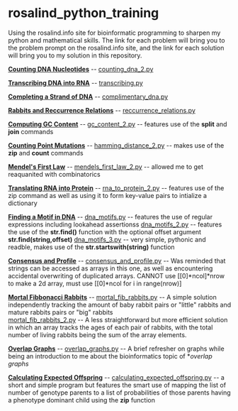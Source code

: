 # rosalind_python_training

Using the rosalind.info site for bioinformatic programming to sharpen my python and mathematical skills. The link for each problem will bring you to the problem prompt on the rosalind.info site, and the link for each solution will bring you to my solution in this repository.

[**Counting DNA Nucleotides**](http://rosalind.info/problems/dna/) -- [counting_dna_2.py](files/counting_dna_2.py)

[**Transcribing DNA into RNA**](http://rosalind.info/problems/rna/) -- [transcribing.py](files/transcribing.py)

[**Completing a Strand of DNA**](http://rosalind.info/problems/revc/) -- [complimentary_dna.py](files/complimentary_dna.py)

[**Rabbits and Reccurrence Relations**](http://rosalind.info/problems/fib/) -- [reccurrence_relations.py](files/reccurrence_relations.py)

[**Computing GC Content**](http://rosalind.info/problems/gc/) -- [gc_content_2.py](files/gc_content_2.py) -- features use of the **split** and **join** commands

[**Counting Point Mutations**](http://rosalind.info/problems/hamm/) -- [hamming_distance_2.py](files/hamming_distance_2.py) -- makes use of the **zip** and **count** commands

[**Mendel's First Law**](http://rosalind.info/problems/iprb/) -- [mendels_first_law_2.py](files/mendels_first_law_2.py) -- allowed me to get reaquanited with combinatorics

[**Translating RNA into Protein**](http://rosalind.info/problems/prot/) -- [rna_to_protein_2.py](files/rna_to_protein_2.py) -- features use of the zip command as well as using it to form key-value pairs to intialize a dictionary

[**Finding a Motif in DNA**](http://rosalind.info/problems/subs/) -- 
                          [dna_motifs.py](files/dna_motifs.py) -- features the use of regular expressions including 
                                                                  lookahead assertionss
                          [dna_motifs_2.py](files/dna_motifs_2.py) -- features the use of the **str.find()** function with the
                                                                  optional offset argument **str.find(string,offset)**
                          [dna_motifs_3.py](files/dna_motifs_3.py) -- very simple, pythonic and readble, makes use of the 
                                                                      **str.startswith(string)** function
                                                                      
[**Consensus and Profile**](http://rosalind.info/problems/cons/) -- [consensus_and_profile.py](files/consensus_and_profile.py) -- Was reminded that strings can be accessed as arrays in this one, as well as encountering accidental overwriting of duplicated arrays. CANNOT use \[\[0]\*ncol]\*nrow to make a 2d array, must use \[\[0]\*ncol for i in range(nrow)]            

[**Mortal Fibbonacci Rabbits**](http://rosalind.info/problems/fibd/) -- 
                            [mortal_fib_rabbits.py](files/mortal_fib_rabbits.py) -- A simple solution independently tracking the amount of baby rabbit pairs or "little" rabbits and mature rabbits pairs or "big" rabbits                                                                                                                  
                                       [mortal_fib_rabbits_2.py](files/mortal_fib_rabbits_2.py) -- A less straightforward but more efficient solution in which an array tracks the ages of each pair of rabbits, with the total number of living rabbits being the sum of the array elements.

[**Overlap Graphs**](http://rosalind.info/problems/grph/) -- [overlap_graphs.py](files/overlap_graphs.py) -- A brief refresher on graphs while being an introduction to me about the bioinformatics topic of **overlap graphs*

[**Calculating Expected Offspring**](http://rosalind.info/problems/iev) -- [calculating_expected_offspring.py](files/calculating_expected_offspring.py) -- a short and simple program but features the smart use of mapping the list of number of genotype parents to a list of probabilities of those parents having a phenotype dominant child using the **zip** function
